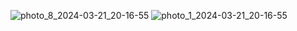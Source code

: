 

![photo_8_2024-03-21_20-16-55](https://github.com/GAURAVMALODE95/Go_Grub/assets/65852778/1dbb7093-92d1-4fc9-b437-59d6478e7e15)
![photo_1_2024-03-21_20-16-55](https://github.com/GAURAVMALODE95/Go_Grub/assets/65852778/a1ad8e3f-3b1e-4b99-87ec-e6be226e2c28)
